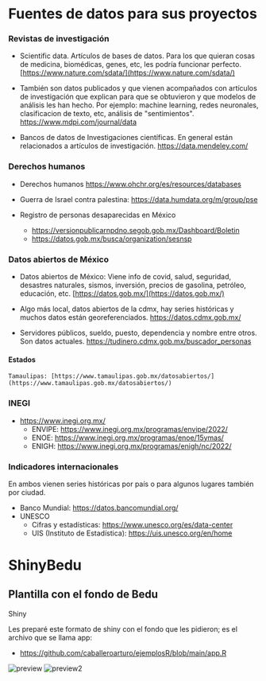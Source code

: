 # Fuentes de datos para sus proyectos

### Revistas de investigación

- Scientific data. Artículos de bases de datos. Para los que quieran cosas de medicina, biomédicas, genes, etc, les podría funcionar perfecto. 
  [https://www.nature.com/sdata/](https://www.nature.com/sdata/)
  
- También son datos publicados y que vienen acompañados con artículos de investigación que explican para que se obtuvieron y que modelos de análisis les han hecho.
  Por ejemplo: machine learning, redes neuronales, clasificacion de texto, etc, análisis de "sentimientos".
  https://www.mdpi.com/journal/data

- Bancos de datos de Investigaciones científicas. En general están relacionados a artículos de investigación. 
  https://data.mendeley.com/
  
### Derechos humanos

- Derechos humanos 
  https://www.ohchr.org/es/resources/databases
  
- Guerra de Israel contra palestina:
  https://data.humdata.org/m/group/pse

- Registro de personas desaparecidas en México
  - https://versionpublicarnpdno.segob.gob.mx/Dashboard/Boletin
  - https://datos.gob.mx/busca/organization/sesnsp

### Datos abiertos de México

- Datos abiertos de México:
  Viene info de covid, salud, seguridad, desastres naturales, sismos, inversión, precios de gasolina, petróleo, educación, etc. 
  [https://datos.gob.mx/](https://datos.gob.mx/)

- Algo más local, datos abiertos de la cdmx, hay series históricas y muchos datos están georeferenciados. 
  https://datos.cdmx.gob.mx/

- Servidores públicos, sueldo, puesto, dependencia y nombre entre otros. Son datos actuales.
  https://tudinero.cdmx.gob.mx/buscador_personas

#### Estados
    Tamaulipas: [https://www.tamaulipas.gob.mx/datosabiertos/](https://www.tamaulipas.gob.mx/datosabiertos/)

### INEGI

- https://www.inegi.org.mx/
  - ENVIPE: https://www.inegi.org.mx/programas/envipe/2022/
  - ENOE:   https://www.inegi.org.mx/programas/enoe/15ymas/
  - ENIGH:  https://www.inegi.org.mx/programas/enigh/nc/2022/
 
### Indicadores internacionales
En ambos vienen series históricas por país o para algunos lugares también por ciudad. 

- Banco Mundial: https://datos.bancomundial.org/
- UNESCO
  - Cifras y estadísticas:          https://www.unesco.org/es/data-center
  - UIS (Instituto de Estadística): https://uis.unesco.org/en/home
  
# ShinyBedu

## Plantilla con el fondo de Bedu


Shiny

Les preparé este formato de shiny con el fondo que les pidieron; es el archivo que se llama app:

- https://github.com/caballeroarturo/ejemplosR/blob/main/app.R

![preview](https://github.com/caballeroarturo/ShinyBedu/assets/37312847/67930a5f-e70f-43e2-b423-4d23a183e12c)
![preview2](https://github.com/caballeroarturo/ShinyBedu/assets/37312847/03dc2abf-0865-4f00-914b-ecc64a15a587)
